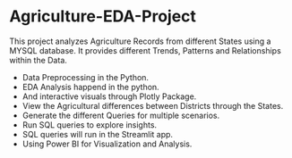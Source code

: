 # Agriculture-EDA-Project
This project analyzes Agriculture Records from different States using a MYSQL database. It provides different Trends, Patterns and Relationships within the Data.
- Data Preprocessing in the Python.
- EDA Analysis happend in the python.
- And interactive visuals through Plotly Package.
- View the Agricultural differences between Districts through the States.
- Generate the different Queries for multiple scenarios.
- Run SQL queries to explore insights.
- SQL queries will run in the Streamlit app.
- Using Power BI for Visualization and Analysis.
